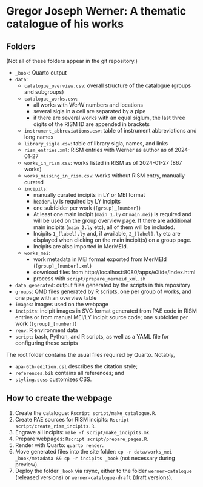 # Gregor Joseph Werner: A thematic catalogue of his works

## Folders

(Not all of these folders appear in the git repository.)

- `_book`: Quarto output
- `data`:
  - `catalogue_overview.csv`: overall structure of the catalogue (groups and subgroups)
  - `catalogue_works.csv`:
    - all works with WerW numbers and locations
    - several sigla in a cell are separated by a pipe
    - if there are several works with an equal siglum, the last three digits of the RISM ID are appended in brackets
  - `instrument_abbreviations.csv`: table of instrument abbreviations and long names
  - `library_sigla.csv`: table of library sigla, names, and links
  - `rism_entries.xml`: RISM entries with Werner as author as of 2024-01-27
  - `works_in_rism.csv`: works listed in RISM as of 2024-01-27 (867 works)
  - `works_missing_in_rism.csv`: works without RISM entry, manually curated
  - `incipits`:
    - manually curated incipits in LY or MEI format
    - `header.ly` is required by LY incipits
    - one subfolder per work (`[group]_[number]`)
    - At least one main incipit (`main_1.ly` or `main.mei`) is required and will be used on the group overview page. If there are additional main incipits (`main_2.ly` etc), all of them will be included.
    - Incipits `1_[label].ly` and, if available, `2_[label].ly` etc are displayed when clicking on the main incipit(s) on a group page.
    - Incipits are also imported in MerMEId.
  - `works_mei`:
    - work metadata in MEI format exported from MerMEId (`[group]_[number].xml`)
    - download files from http://localhost:8080/apps/eXide/index.html
    - process with `script/prepare_mermeid_xml.sh`
- `data_generated`: output files generated by the scripts in this repository
- `groups`: QMD files generated by R scripts, one per group of works, and one page with an overview table
- `images`: images used on the webpage
- `incipits`: incipit images in SVG format generated from PAE code in RISM entries or from manual MEI/LY incipit source code; one subfolder per work (`[group]_[number]`)
- `renv`: R environment data
- `script`: bash, Python, and R scripts, as well as a YAML file for configuring these scripts

The root folder contains the usual files required by Quarto. Notably,

- `apa-6th-edition.csl` describes the citation style;
- `references.bib` contains all references; and
- `styling.scss` customizes CSS.


## How to create the webpage

1. Create the catalogue: `Rscript script/make_catalogue.R`.
2. Create PAE sources for RISM incipits: `Rscript script/create_rism_incipits.R`.
3. Engrave all incipits: `make -f script/make_incipits.mk`.
4. Prepare webpages: `Rscript script/prepare_pages.R`.
5. Render with Quarto: `quarto render`.
6. Move generated files into the site folder: `cp -r data/works_mei _book/metadata && cp -r incipits _book` (not necessary during preview).
7. Deploy the folder `_book` via rsync, either to the folder `werner-catalogue` (released versions) or `werner-catalogue-draft` (draft versions).
